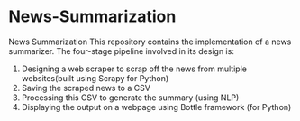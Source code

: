 # News-Summarization
News Summarization 
This repository contains the implementation of a news summarizer.
The four-stage pipeline involved in its design is:
1) Designing a web scraper to scrap off the news from multiple websites(built using Scrapy for Python)
2) Saving the scraped news to a CSV
3) Processing this CSV to generate the summary (using NLP)
4) Displaying the output on a webpage using Bottle framework (for Python)
